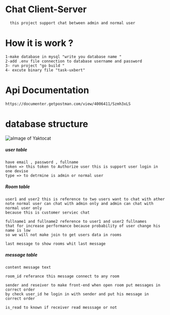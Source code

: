 # Chat Client-Server
```
  this project support chat between admin and normal user 
```
# How it is work ?
```
1-make database in mysql "write you database name "
2-add .env file connection to database username and password 
3- run project "go build " 
4- excute binary file "task-uxbert"
```

# Api Documentation
```
https://documenter.getpostman.com/view/4006411/Szmh3xLS
```

# database structure 
![aImage of Yaktocat](https://i.ibb.co/Gk3L9vF/chat.png)


##### user table 
```
have email , password , fullname 
token => this token to Authorize user this is support user login in one devise 
type => to detrmine is admin or normal user 
```

##### Room table 
 ```
user1 and user2 this is reference to two users want to chat with ather 
note normal user can chat with admin only and admin can chat with normal user only 
because this is customer serviec chat 

fullname1 and fullname2 reference to user1 and user2 fullnames 
that for increase performance because probability of user change his name is low 
so we will not make join to get users data in rooms 

last message to show rooms whit last message  
```

##### message table 
```
content message text 

room_id referance this message connect to any room

sender and reseiver to make front-end when open room put messages in correct order 
by check user_id he login in with sender and put his message in correct order 

is_read to known if receiver read messsage or not 

```